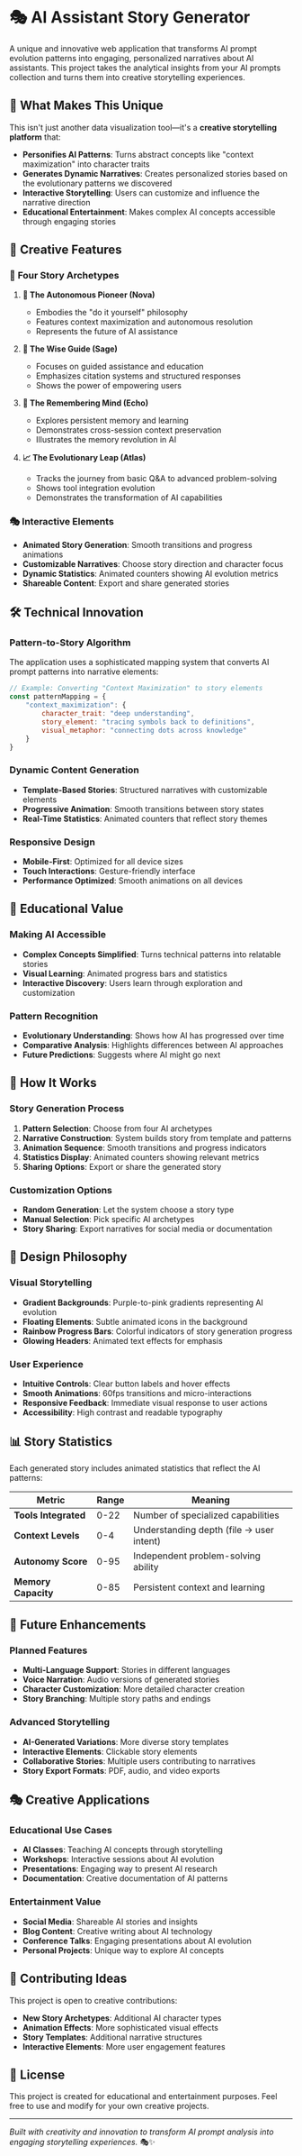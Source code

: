 # 🎭 AI Assistant Story Generator

A unique and innovative web application that transforms AI prompt evolution patterns into engaging, personalized narratives about AI assistants. This project takes the analytical insights from your AI prompts collection and turns them into creative storytelling experiences.

## 🌟 What Makes This Unique

This isn't just another data visualization tool—it's a **creative storytelling platform** that:

- **Personifies AI Patterns**: Turns abstract concepts like "context maximization" into character traits
- **Generates Dynamic Narratives**: Creates personalized stories based on the evolutionary patterns we discovered
- **Interactive Storytelling**: Users can customize and influence the narrative direction
- **Educational Entertainment**: Makes complex AI concepts accessible through engaging stories

## 🎨 Creative Features

### 📖 **Four Story Archetypes**

1. **🚀 The Autonomous Pioneer (Nova)**
   - Embodies the "do it yourself" philosophy
   - Features context maximization and autonomous resolution
   - Represents the future of AI assistance

2. **🎯 The Wise Guide (Sage)**
   - Focuses on guided assistance and education
   - Emphasizes citation systems and structured responses
   - Shows the power of empowering users

3. **💾 The Remembering Mind (Echo)**
   - Explores persistent memory and learning
   - Demonstrates cross-session context preservation
   - Illustrates the memory revolution in AI

4. **📈 The Evolutionary Leap (Atlas)**
   - Tracks the journey from basic Q&A to advanced problem-solving
   - Shows tool integration evolution
   - Demonstrates the transformation of AI capabilities

### 🎭 **Interactive Elements**

- **Animated Story Generation**: Smooth transitions and progress animations
- **Customizable Narratives**: Choose story direction and character focus
- **Dynamic Statistics**: Animated counters showing AI evolution metrics
- **Shareable Content**: Export and share generated stories

## 🛠️ Technical Innovation

### **Pattern-to-Story Algorithm**
The application uses a sophisticated mapping system that converts AI prompt patterns into narrative elements:

```javascript
// Example: Converting "Context Maximization" to story elements
const patternMapping = {
    "context_maximization": {
        character_trait: "deep understanding",
        story_element: "tracing symbols back to definitions",
        visual_metaphor: "connecting dots across knowledge"
    }
}
```

### **Dynamic Content Generation**
- **Template-Based Stories**: Structured narratives with customizable elements
- **Progressive Animation**: Smooth transitions between story states
- **Real-Time Statistics**: Animated counters that reflect story themes

### **Responsive Design**
- **Mobile-First**: Optimized for all device sizes
- **Touch Interactions**: Gesture-friendly interface
- **Performance Optimized**: Smooth animations on all devices

## 🎯 Educational Value

### **Making AI Accessible**
- **Complex Concepts Simplified**: Turns technical patterns into relatable stories
- **Visual Learning**: Animated progress bars and statistics
- **Interactive Discovery**: Users learn through exploration and customization

### **Pattern Recognition**
- **Evolutionary Understanding**: Shows how AI has progressed over time
- **Comparative Analysis**: Highlights differences between AI approaches
- **Future Predictions**: Suggests where AI might go next

## 🚀 How It Works

### **Story Generation Process**

1. **Pattern Selection**: Choose from four AI archetypes
2. **Narrative Construction**: System builds story from template and patterns
3. **Animation Sequence**: Smooth transitions and progress indicators
4. **Statistics Display**: Animated counters showing relevant metrics
5. **Sharing Options**: Export or share the generated story

### **Customization Options**

- **Random Generation**: Let the system choose a story type
- **Manual Selection**: Pick specific AI archetypes
- **Story Sharing**: Export narratives for social media or documentation

## 🎨 Design Philosophy

### **Visual Storytelling**
- **Gradient Backgrounds**: Purple-to-pink gradients representing AI evolution
- **Floating Elements**: Subtle animated icons in the background
- **Rainbow Progress Bars**: Colorful indicators of story generation progress
- **Glowing Headers**: Animated text effects for emphasis

### **User Experience**
- **Intuitive Controls**: Clear button labels and hover effects
- **Smooth Animations**: 60fps transitions and micro-interactions
- **Responsive Feedback**: Immediate visual response to user actions
- **Accessibility**: High contrast and readable typography

## 📊 Story Statistics

Each generated story includes animated statistics that reflect the AI patterns:

| Metric | Range | Meaning |
|--------|-------|---------|
| **Tools Integrated** | 0-22 | Number of specialized capabilities |
| **Context Levels** | 0-4 | Understanding depth (file → user intent) |
| **Autonomy Score** | 0-95 | Independent problem-solving ability |
| **Memory Capacity** | 0-85 | Persistent context and learning |

## 🔮 Future Enhancements

### **Planned Features**
- **Multi-Language Support**: Stories in different languages
- **Voice Narration**: Audio versions of generated stories
- **Character Customization**: More detailed character creation
- **Story Branching**: Multiple story paths and endings

### **Advanced Storytelling**
- **AI-Generated Variations**: More diverse story templates
- **Interactive Elements**: Clickable story elements
- **Collaborative Stories**: Multiple users contributing to narratives
- **Story Export Formats**: PDF, audio, and video exports

## 🎭 Creative Applications

### **Educational Use Cases**
- **AI Classes**: Teaching AI concepts through storytelling
- **Workshops**: Interactive sessions about AI evolution
- **Presentations**: Engaging way to present AI research
- **Documentation**: Creative documentation of AI patterns

### **Entertainment Value**
- **Social Media**: Shareable AI stories and insights
- **Blog Content**: Creative writing about AI technology
- **Conference Talks**: Engaging presentations about AI evolution
- **Personal Projects**: Unique way to explore AI concepts

## 🤝 Contributing Ideas

This project is open to creative contributions:

- **New Story Archetypes**: Additional AI character types
- **Animation Effects**: More sophisticated visual effects
- **Story Templates**: Additional narrative structures
- **Interactive Elements**: More user engagement features

## 📄 License

This project is created for educational and entertainment purposes. Feel free to use and modify for your own creative projects.

---

*Built with creativity and innovation to transform AI prompt analysis into engaging storytelling experiences.* 🎭✨ 